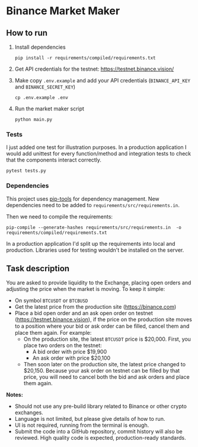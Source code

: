 # Binance Market Maker

## How to run
1. Install dependencies
    ```shell script
    pip install -r requirements/compiled/requirements.txt
    ```

2. Get API credentials for the testnet: https://testnet.binance.vision/

3. Make copy `.env.example` and add your API credentials (`BINANCE_API_KEY` and `BINANCE_SECRET_KEY`)
    ```shell script
    cp .env.example .env
    ```

4. Run the market maker script
    ```shell script
    python main.py
    ```

### Tests
I just added one test for illustration purposes. 
In a production application I would add unittest for every function/method and integration tests to check that
the components interact correctly.

```shell script
pytest tests.py
```


### Dependencies
This project uses [pip-tools](https://github.com/jazzband/pip-tools) for dependency management.
New dependencies need to be added to `requirements/src/requirements.in`.

Then we need to compile the requirements:
```shell
pip-compile --generate-hashes requirements/src/requirements.in  -o requirements/compiled/requirements.txt
```

In a production application I'd split up the requirements into local and production.
Libraries used for testing wouldn't be installed on the server.

## Task description

You are asked to provide liquidity to the Exchange, placing open orders
and adjusting the price when the market is moving. To keep it simple:
- On symbol `BTCUSDT` or `BTCBUSD`
- Get the latest price from the production site (https://binance.com)
- Place a bid open order and an ask open order on testnet
(https://testnet.binance.vision), if the price on the production site
moves to a position where your bid or ask order can be ﬁlled, cancel
them and place them again. For example:
    - On the production site, the latest `BTCUSDT` price is $20,000.
First, you place two orders on the testnet:
       - A bid order with price $19,900
       - An ask order with price $20,100
    - Then soon later on the production site, the latest price
changed to $20,150. Because your ask order on testnet can be
filled by that price, you will need to cancel both the bid and ask
orders and place them again.

**Notes:**

- Should not use any pre-build library related to Binance or other
crypto exchanges.
- Language is not limited, but please give details of how to run.
- UI is not required, running from the terminal is enough.
- Submit the code into a GitHub repository, commit history will also
be reviewed.
High quality code is expected, production-ready standards.
